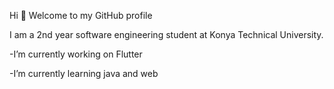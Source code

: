 Hi 👋 Welcome to my GitHub profile

I am a 2nd year software engineering student at Konya Technical University.

   -I’m currently working on Flutter
   
   -I’m currently learning java and web

   
    
    
